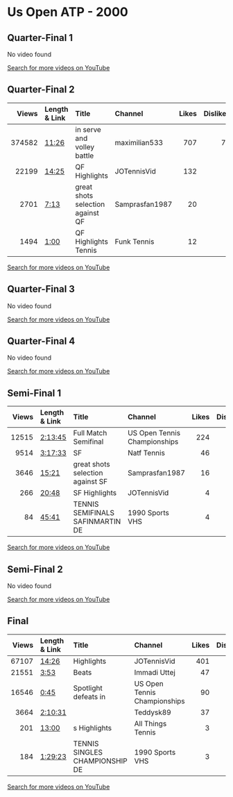 
# Us Open ATP - 2000

## Quarter-Final 1
No video found

[Search for more videos on YouTube](https://www.youtube.com/results?search_query=%22us+open%22+%22Hewitt%22+%22Clement%22+%222000%22+%22highlights%22)     

## Quarter-Final 2
|   Views | Length & Link                                        | Title                                | Channel        |   Likes |   Dislikes |
|--------:|:-----------------------------------------------------|:-------------------------------------|:---------------|--------:|-----------:|
|  374582 | [11:26](https://www.youtube.com/watch?v=36wpnYByAMA) | in   serve and volley battle         | maximilian533  |     707 |         70 |
|   22199 | [14:25](https://www.youtube.com/watch?v=GL2MLAqHAPQ) | QF Highlights                        | JOTennisVid    |     132 |          5 |
|    2701 | [7:13](https://www.youtube.com/watch?v=pkCPYTiUHqA)  | great shots selection against     QF | Samprasfan1987 |      20 |          0 |
|    1494 | [1:00](https://www.youtube.com/watch?v=gu1KAAhPBh4)  | QF Highlights   Tennis               | Funk Tennis    |      12 |          0 |

[Search for more videos on YouTube](https://www.youtube.com/results?search_query=%22us+open%22+%22Sampras%22+%22Krajicek%22+%222000%22+%22highlights%22)     

## Quarter-Final 3
No video found

[Search for more videos on YouTube](https://www.youtube.com/results?search_query=%22us+open%22+%22Safin%22+%22Kiefer%22+%222000%22+%22highlights%22)     

## Quarter-Final 4
No video found

[Search for more videos on YouTube](https://www.youtube.com/results?search_query=%22us+open%22+%22Martin%22+%22Johansson%22+%222000%22+%22highlights%22)     

## Semi-Final 1
|   Views | Length & Link                                          | Title                                | Channel                      |   Likes |   Dislikes |
|--------:|:-------------------------------------------------------|:-------------------------------------|:-----------------------------|--------:|-----------:|
|   12515 | [2:13:45](https://www.youtube.com/watch?v=5gErVnCRdZ4) | Full Match    Semifinal              | US Open Tennis Championships |     224 |          1 |
|    9514 | [3:17:33](https://www.youtube.com/watch?v=W4_niicU2xw) | SF                                   | Natf Tennis                  |      46 |         10 |
|    3646 | [15:21](https://www.youtube.com/watch?v=oeD1NcaBM_0)   | great shots selection against     SF | Samprasfan1987               |      16 |          0 |
|     266 | [20:48](https://www.youtube.com/watch?v=9-1SVkuR4Hg)   | SF Highlights                        | JOTennisVid                  |       4 |          0 |
|      84 | [45:41](https://www.youtube.com/watch?v=wqrEjsVYC2k)   | TENNIS    SEMIFINALS SAFINMARTIN  DE | 1990 Sports VHS              |       4 |          0 |

[Search for more videos on YouTube](https://www.youtube.com/results?search_query=%22us+open%22+%22Sampras%22+%22Hewitt%22+%222000%22+%22highlights%22)     

## Semi-Final 2
No video found

[Search for more videos on YouTube](https://www.youtube.com/results?search_query=%22us+open%22+%22Safin%22+%22Martin%22+%222000%22+%22highlights%22)     

## Final
|   Views | Length & Link                                          | Title                              | Channel                      |   Likes |   Dislikes |
|--------:|:-------------------------------------------------------|:-----------------------------------|:-----------------------------|--------:|-----------:|
|   67107 | [14:26](https://www.youtube.com/watch?v=J47DsTvjCrk)   | Highlights                         | JOTennisVid                  |     401 |         13 |
|   21551 | [3:53](https://www.youtube.com/watch?v=oI_qNQrs6Pg)    | Beats                              | Immadi Uttej                 |      47 |          7 |
|   16546 | [0:45](https://www.youtube.com/watch?v=zvofY3w4YDg)    | Spotlight   defeats   in           | US Open Tennis Championships |      90 |          2 |
|    3664 | [2:10:31](https://www.youtube.com/watch?v=vDkXsd2Yhmo) |                                    | Teddysk89                    |      37 |          0 |
|     201 | [13:00](https://www.youtube.com/watch?v=GlPGWDuHuII)   | s Highlights                       | All Things Tennis            |       3 |          1 |
|     184 | [1:29:23](https://www.youtube.com/watch?v=RI4TafdwRJU) | TENNIS    SINGLES CHAMPIONSHIP  DE | 1990 Sports VHS              |       3 |          1 |

[Search for more videos on YouTube](https://www.youtube.com/results?search_query=%22us+open%22+%22Safin%22+%22Sampras%22+%222000%22+%22highlights%22)     
